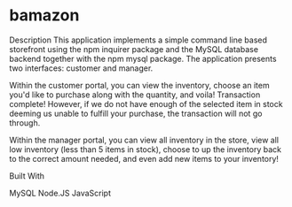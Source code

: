 # bamazon

Description This application implements a simple command line based storefront using the npm inquirer package and the MySQL database backend together with the npm mysql package. The application presents two interfaces: customer and manager.

Within the customer portal, you can view the inventory, choose an item you'd like to purchase along with the quantity, and voila! Transaction complete! However, if we do not have enough of the selected item in stock deeming us unable to fulfill your purchase, the transaction will not go through.

Within the manager portal, you can view all inventory in the store, view all low inventory (less than 5 items in stock), choose to up the inventory back to the correct amount needed, and even add new items to your inventory!

Built With

MySQL
Node.JS
JavaScript
